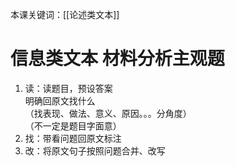 本课关键词：[[论述类文本]] 
# 信息类文本 材料分析主观题
1. 读：读题目，预设答案  
	  明确回原文找什么  
	（找表现、做法、意义、原因。。。分角度）  
	（不一定是题目字面意）  
1. 找：带看问题回原文标注  
2. 改：将原文句子按照问题合并、改写  
